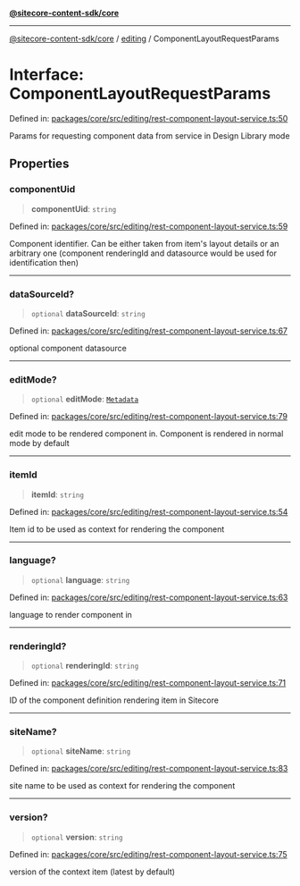 [**@sitecore-content-sdk/core**](../../README.md)

***

[@sitecore-content-sdk/core](../../README.md) / [editing](../README.md) / ComponentLayoutRequestParams

# Interface: ComponentLayoutRequestParams

Defined in: [packages/core/src/editing/rest-component-layout-service.ts:50](https://github.com/Sitecore/content-sdk/blob/f6db146e94b4d93e3130198881311b56027bf1b4/packages/core/src/editing/rest-component-layout-service.ts#L50)

Params for requesting component data from service in Design Library mode

## Properties

### componentUid

> **componentUid**: `string`

Defined in: [packages/core/src/editing/rest-component-layout-service.ts:59](https://github.com/Sitecore/content-sdk/blob/f6db146e94b4d93e3130198881311b56027bf1b4/packages/core/src/editing/rest-component-layout-service.ts#L59)

Component identifier. Can be either taken from item's layout details or
an arbitrary one (component renderingId and datasource would be used for identification then)

***

### dataSourceId?

> `optional` **dataSourceId**: `string`

Defined in: [packages/core/src/editing/rest-component-layout-service.ts:67](https://github.com/Sitecore/content-sdk/blob/f6db146e94b4d93e3130198881311b56027bf1b4/packages/core/src/editing/rest-component-layout-service.ts#L67)

optional component datasource

***

### editMode?

> `optional` **editMode**: [`Metadata`](../../layout/enumerations/EditMode.md#metadata)

Defined in: [packages/core/src/editing/rest-component-layout-service.ts:79](https://github.com/Sitecore/content-sdk/blob/f6db146e94b4d93e3130198881311b56027bf1b4/packages/core/src/editing/rest-component-layout-service.ts#L79)

edit mode to be rendered component in. Component is rendered in normal mode by default

***

### itemId

> **itemId**: `string`

Defined in: [packages/core/src/editing/rest-component-layout-service.ts:54](https://github.com/Sitecore/content-sdk/blob/f6db146e94b4d93e3130198881311b56027bf1b4/packages/core/src/editing/rest-component-layout-service.ts#L54)

Item id to be used as context for rendering the component

***

### language?

> `optional` **language**: `string`

Defined in: [packages/core/src/editing/rest-component-layout-service.ts:63](https://github.com/Sitecore/content-sdk/blob/f6db146e94b4d93e3130198881311b56027bf1b4/packages/core/src/editing/rest-component-layout-service.ts#L63)

language to render component in

***

### renderingId?

> `optional` **renderingId**: `string`

Defined in: [packages/core/src/editing/rest-component-layout-service.ts:71](https://github.com/Sitecore/content-sdk/blob/f6db146e94b4d93e3130198881311b56027bf1b4/packages/core/src/editing/rest-component-layout-service.ts#L71)

ID of the component definition rendering item in Sitecore

***

### siteName?

> `optional` **siteName**: `string`

Defined in: [packages/core/src/editing/rest-component-layout-service.ts:83](https://github.com/Sitecore/content-sdk/blob/f6db146e94b4d93e3130198881311b56027bf1b4/packages/core/src/editing/rest-component-layout-service.ts#L83)

site name to be used as context for rendering the component

***

### version?

> `optional` **version**: `string`

Defined in: [packages/core/src/editing/rest-component-layout-service.ts:75](https://github.com/Sitecore/content-sdk/blob/f6db146e94b4d93e3130198881311b56027bf1b4/packages/core/src/editing/rest-component-layout-service.ts#L75)

version of the context item (latest by default)
